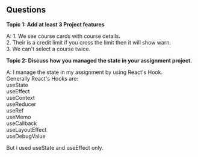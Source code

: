 ## Questions

**Topic 1: Add at least 3 Project features**

A: 1. We see course cards with course details.<br> 
   2. Their is a credit limit if you cross the limit then it will show warn.<br>
   3. We can't select a course twice.

**Topic 2: Discuss how you managed the state in your assignment project.**

A: I manage the state in my assignment by using React's Hook.<br>
  Generally React's Hooks are:<br>
  useState<br>
  useEffect<br>
  useContext<br>
  useReducer<br>
  useRef<br>
  useMemo<br>
  useCallback<br>
  useLayoutEffect<br>
  useDebugValue<br>

  But i used useState and useEffect only.

